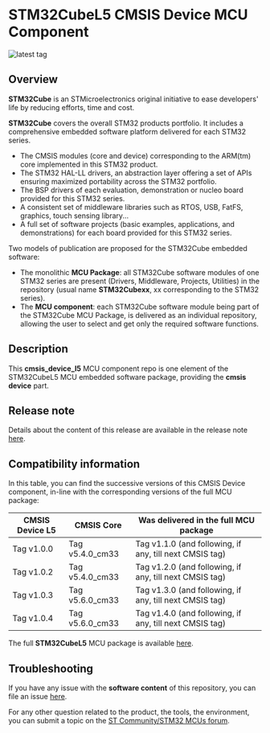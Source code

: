 # STM32CubeL5 CMSIS Device MCU Component

![latest tag](https://img.shields.io/github/v/tag/STMicroelectronics/cmsis_device_l5.svg?color=brightgreen)

## Overview

**STM32Cube** is an STMicroelectronics original initiative to ease developers' life by reducing efforts, time and cost.

**STM32Cube** covers the overall STM32 products portfolio. It includes a comprehensive embedded software platform delivered for each STM32 series.
   * The CMSIS modules (core and device) corresponding to the ARM(tm) core implemented in this STM32 product.
   * The STM32 HAL-LL drivers, an abstraction layer offering a set of APIs ensuring maximized portability across the STM32 portfolio.
   * The BSP drivers of each evaluation, demonstration or nucleo board provided for this STM32 series.
   * A consistent set of middleware libraries such as RTOS, USB, FatFS, graphics, touch sensing library...
   * A full set of software projects (basic examples, applications, and demonstrations) for each board provided for this STM32 series.

Two models of publication are proposed for the STM32Cube embedded software:
   * The monolithic **MCU Package**: all STM32Cube software modules of one STM32 series are present (Drivers, Middleware, Projects, Utilities) in the repository (usual name **STM32Cubexx**, xx corresponding to the STM32 series).
   * The **MCU component**: each STM32Cube software module being part of the STM32Cube MCU Package, is delivered as an individual repository, allowing the user to select and get only the required software functions.

## Description

This **cmsis_device_l5** MCU component repo is one element of the STM32CubeL5 MCU embedded software package, providing the **cmsis device** part.

## Release note

Details about the content of this release are available in the release note [here](https://htmlpreview.github.io/?https://github.com/STMicroelectronics/cmsis_device_l5/blob/master/Release_Notes.html).

## Compatibility information

In this table, you can find the successive versions of this CMSIS Device component, in-line with the corresponding versions of the full MCU package:

CMSIS Device L5 | CMSIS Core | Was delivered in the full MCU package
--------------- | ---------- | -------------------------------------
Tag v1.0.0 | Tag v5.4.0_cm33 | Tag v1.1.0 (and following, if any, till next CMSIS tag)
Tag v1.0.2 | Tag v5.4.0_cm33 | Tag v1.2.0 (and following, if any, till next CMSIS tag)
Tag v1.0.3 | Tag v5.6.0_cm33 | Tag v1.3.0 (and following, if any, till next CMSIS tag)
Tag v1.0.4 | Tag v5.6.0_cm33 | Tag v1.4.0 (and following, if any, till next CMSIS tag)
The full **STM32CubeL5** MCU package is available [here](https://github.com/STMicroelectronics/STM32CubeL5).

## Troubleshooting

If you have any issue with the **software content** of this repository, you can file an issue [here](https://github.com/STMicroelectronics/cmsis_device_l5/issues/new/choose).

For any other question related to the product, the tools, the environment, you can submit a topic on the [ST Community/STM32 MCUs forum](https://community.st.com/s/group/0F90X000000AXsASAW/stm32-mcus).
